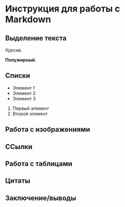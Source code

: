 # Инструкция для работы с Markdown

## Выделение текста

*Курсив.*

**Полужирный.** 

## Списки

* Элемент 1
* Элемент 2
* Элемент 3

1. Первый элемент
2. Второй элемент

## Работа с изображениями

## ССылки

## Работа с таблицами

## Цитаты

## Заключение/выводы